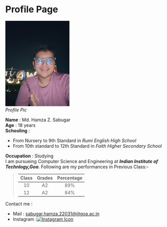# Profile Page

<img src="https://github.com/md-hzs-22/md-hzs-22.github.io/blob/main/Photo%20from%20Mo%20Hamza%20Sabugar.jpg" alt="Profile pic" width="200" ><br><i>Profile Pic</i>

**Name** : Md. Hamza Z. Sabugar  
**Age** : 18 years  
**Schooling** : 
- From Nursery to 9th Standard in *Rumi English High School*
- From 10th standard to 12th Standard in *Faith Higher Secondary School*

**Occupation** : Studying  
I am pursueing Computer Science and Engineering at ***Indian Institute of Technlogy,Goa***.
Following are my performances in Previous Class:-

>| Class | Grades | Percentage|
>|:------:|:-------:|:--------:|
>|10|A2|89%|
>|12|A2|84%|


Contact me :
- Mail : <sabugar.hamza.22031@iitgoa.ac.in>
- Instagram :<a href="https://www.instagram.com/md_hzs_22/"><img src="http://tazindaniels.com/wp-content/uploads/2014/10/instagram-transparent.png" alt="Instagram Icon"></a>
